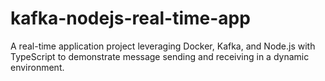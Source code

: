 # kafka-nodejs-real-time-app
A real-time application project leveraging Docker, Kafka, and Node.js with TypeScript to demonstrate message sending and receiving in a dynamic environment.
